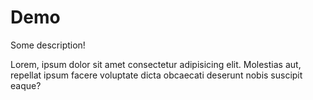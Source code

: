 # Demo 

Some description! 

Lorem, ipsum dolor sit amet consectetur adipisicing elit. Molestias aut, repellat ipsum facere voluptate dicta obcaecati deserunt nobis suscipit eaque?
    